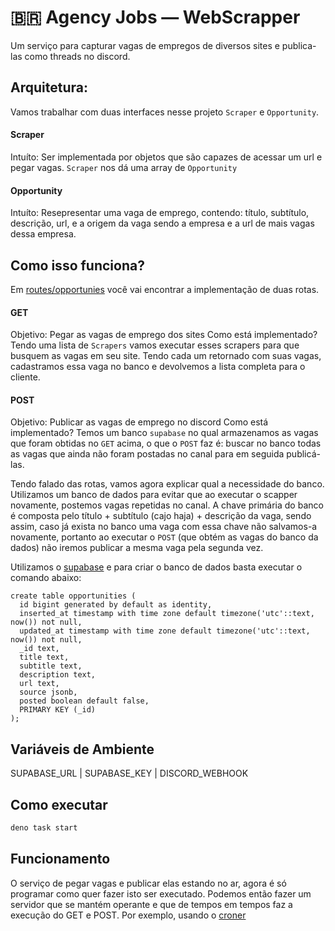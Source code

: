 # 🇧🇷 Agency Jobs — WebScrapper

Um serviço para capturar vagas de empregos de diversos sites e publica-las como
threads no discord.

## Arquitetura:

Vamos trabalhar com duas interfaces nesse projeto `Scraper` e `Opportunity`.

#### Scraper

Intuíto: Ser implementada por objetos que são capazes de acessar um url e pegar
vagas. `Scraper` nos dá uma array de `Opportunity`

#### Opportunity

Intuíto: Resepresentar uma vaga de emprego, contendo: título, subtítulo,
descrição, url, e a origem da vaga sendo a empresa e a url de mais vagas dessa
empresa.

## Como isso funciona?

Em
[routes/opportunies](https://github.com/deco-sites/agency-jobs/blob/main/routes/opportunities.ts)
você vai encontrar a implementação de duas rotas.

#### GET

Objetivo: Pegar as vagas de emprego dos sites Como está implementado? Tendo uma
lista de `Scrapers` vamos executar esses scrapers para que busquem as vagas em
seu site. Tendo cada um retornado com suas vagas, cadastramos essa vaga no banco
e devolvemos a lista completa para o cliente.

#### POST

Objetivo: Publicar as vagas de emprego no discord Como está implementado? Temos
um banco `supabase` no qual armazenamos as vagas que foram obtidas no `GET`
acima, o que o `POST` faz é: buscar no banco todas as vagas que ainda não foram
postadas no canal para em seguida publicá-las.

Tendo falado das rotas, vamos agora explicar qual a necessidade do banco.
Utilizamos um banco de dados para evitar que ao executar o scapper novamente,
postemos vagas repetidas no canal. A chave primária do banco é composta pelo
título + subtítulo (cajo haja) + descrição da vaga, sendo assim, caso já exista
no banco uma vaga com essa chave não salvamos-a novamente, portanto ao executar
o `POST` (que obtém as vagas do banco da dados) não iremos publicar a mesma vaga
pela segunda vez.

Utilizamos o [supabase](https://supabase.com/) e para criar o banco de dados
basta executar o comando abaixo:

```
create table opportunities (
  id bigint generated by default as identity,
  inserted_at timestamp with time zone default timezone('utc'::text, now()) not null,
  updated_at timestamp with time zone default timezone('utc'::text, now()) not null,
  _id text,
  title text,
  subtitle text,
  description text,
  url text,
  source jsonb,
  posted boolean default false,
  PRIMARY KEY (_id)
);
```

## Variáveis de Ambiente

SUPABASE_URL | SUPABASE_KEY | DISCORD_WEBHOOK

## Como executar

```sh
deno task start
```

## Funcionamento

O serviço de pegar vagas e publicar elas estando no ar, agora é só programar
como quer fazer isto ser executado. Podemos então fazer um servidor que se
mantém operante e que de tempos em tempos faz a execução do GET e POST. Por
exemplo, usando o [croner](https://deno.land/x/croner@4.3.15)
